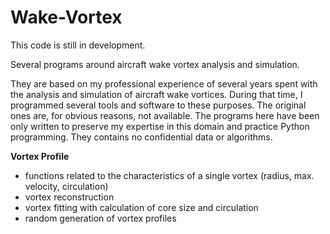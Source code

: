 # Wake-Vortex

This code is still in development.

Several programs around aircraft wake vortex analysis and simulation.

They are based on my professional experience of several years spent with the analysis and simulation of aircraft wake vortices.
During that time, I programmed several tools and software to these purposes. 
The original ones are, for obvious reasons, not available. 
The programs here have been only written to preserve my expertise in this domain and practice Python programming.
They contains no confidential data or algorithms.

**Vortex Profile**
- functions related to the characteristics of a single vortex (radius, max. velocity, circulation)
- vortex reconstruction
- vortex fitting with calculation of core size and circulation
- random generation of vortex profiles
